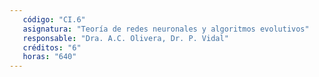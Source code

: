 ```yaml
---
   código: "CI.6"
   asignatura: "Teoría de redes neuronales y algoritmos evolutivos"
   responsable: "Dra. A.C. Olivera, Dr. P. Vidal"
   créditos: "6"
   horas: "640"
---
```

<!--stackedit_data:
eyJoaXN0b3J5IjpbLTEyMDg1MjQ3NjldfQ==
-->